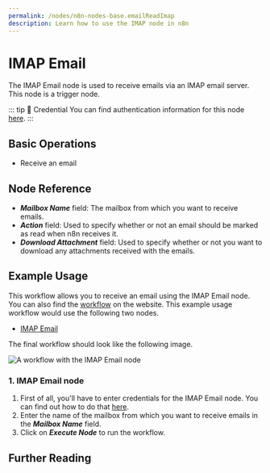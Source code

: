 ```yaml
---
permalink: /nodes/n8n-nodes-base.emailReadImap
description: Learn how to use the IMAP node in n8n
---
```


# IMAP Email

The IMAP Email node is used to receive emails via an IMAP email server. This node is a trigger node.

::: tip 🔑 Credential
You can find authentication information for this node [here](../../../credentials/IMAP/README.md).
:::

## Basic Operations

- Receive an email

## Node Reference

- ***Mailbox Name*** field: The mailbox from which you want to receive emails.
- ***Action*** field: Used to specify whether or not an email should be marked as read when n8n receives it.
- ***Download Attachment*** field: Used to specify whether or not you want to download any attachments received with the emails.

## Example Usage

This workflow allows you to receive an email using the IMAP Email node. You can also find the [workflow](https://n8n.io/workflows/587) on the website. This example usage workflow would use the following two nodes.
- [IMAP Email]()

The final workflow should look like the following image.

![A workflow with the IMAP Email node](./workflow.png)

### 1. IMAP Email node

1. First of all, you'll have to enter credentials for the IMAP Email node. You can find out how to do that [here](../../../credentials/IMAP/README.md).
2. Enter the name of the mailbox from which you want to receive emails in the ***Mailbox Name*** field.
3. Click on ***Execute Node*** to run the workflow.

## Further Reading

<FurtherReadingBlog />